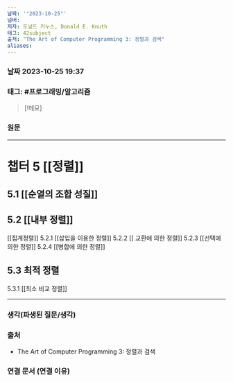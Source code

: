 ```yaml
---
날짜: '"2023-10-25"'
넘버: 
저자: 도널드 커누스, Donald E. Knuth
태그: 42subject
출처: "The Art of Computer Programming 3: 정렬과 검색"
aliases:
---
```

### 날짜  2023-10-25 19:37

### 태그: #프로그래밍/알고리즘


>[!메모]
>

### 원문
---
# 챕터 5 [[정렬]]

## 5.1  [[순열의 조합 성질]]
## 5.2 [[내부 정렬]]
[[집계정렬]]
5.2.1 [[삽입을 이용한 정렬]]
5.2.2 [[ 교환에 의한 정렬]]
5.2.3 [[선택에 의한 정렬]]
5.2.4 [[병합에 의한 정렬]]
## 5.3 최적 정렬
5.3.1 [[최소 비교 정렬]]
	

---
### 생각(파생된 질문/생각)

### 출처
- The Art of Computer Programming 3: 정렬과 검색

### 연결 문서 (연결 이유)
